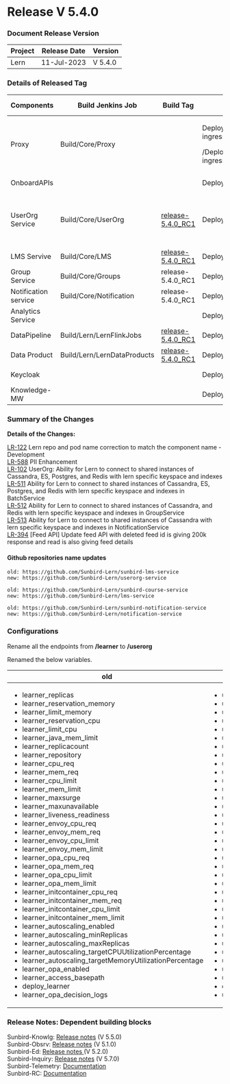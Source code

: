 # Release V 5.4.0

### Document Release Version <a href="#document-release-version" id="document-release-version"></a>

| Project | Release Date | Version |
| ------- | ------------ | ------- |
| Lern    | 11-Jul-2023  | V 5.4.0 |

### Details of Released Tag

<table data-full-width="false"><thead><tr><th width="166">Components</th><th width="167">Build Jenkins Job</th><th width="140">Build Tag</th><th width="192">Deploy Jenkins Job</th><th width="137">Deploy Tag</th><th width="197">Comment</th></tr></thead><tbody><tr><td>Proxy</td><td>Build/Core/Proxy</td><td></td><td><p>Deploy/Kubernetes/nginx-private-ingress</p><p></p><p>/Deploy/Kubernetes/nginx-public-ingress</p></td><td><a href="https://github.com/project-sunbird/sunbird-devops/tree/release-5.4.0-lern">release-5.4.0-lern</a></td><td></td></tr><tr><td>OnboardAPIs</td><td></td><td></td><td>Deploy/Kubernetes/OnboardAPIs</td><td><a href="https://github.com/project-sunbird/sunbird-devops/tree/release-5.4.0-lern">release-5.4.0-lern</a></td><td></td></tr><tr><td>UserOrg Service</td><td>Build/Core/UserOrg</td><td><a href="https://github.com/Sunbird-Lern/userorg-service/tree/release-5.4.0_RC1">release-5.4.0_RC1</a></td><td>Deploy/Kubernetes/UserOrg</td><td><a href="https://github.com/project-sunbird/sunbird-devops/tree/release-5.4.0-lern">release-5.4.0-lern</a></td><td>Learner service is renamed as UserOrg now.</td></tr><tr><td>LMS Servive</td><td>Build/Core/LMS</td><td><a href="https://github.com/Sunbird-Lern/lms-service/tree/release-5.4.0_RC1">release-5.4.0_RC1</a></td><td>Deploy/Kubernetes/LMS</td><td><a href="https://github.com/project-sunbird/sunbird-devops/tree/release-5.4.0-lern">release-5.4.0-lern</a></td><td></td></tr><tr><td>Group Service</td><td>Build/Core/Groups</td><td>release-5.4.0_RC1</td><td>Deploy/Kubernetes/Groups</td><td><a href="https://github.com/project-sunbird/sunbird-devops/tree/release-5.4.0-lern">release-5.4.0-lern</a></td><td></td></tr><tr><td>Notification service</td><td>Build/Core/Notification</td><td>release-5.4.0_RC1</td><td>Deploy/Kubernetes/Notification</td><td><a href="https://github.com/project-sunbird/sunbird-devops/tree/release-5.4.0-lern">release-5.4.0-lern</a></td><td></td></tr><tr><td>Analytics Service</td><td></td><td></td><td>Deploy/Kubernetes/Analytics</td><td><a href="https://github.com/project-sunbird/sunbird-devops/tree/release-5.4.0-lern">release-5.4.0-lern</a></td><td></td></tr><tr><td>DataPipeline</td><td>Build/Lern/LernFlinkJobs</td><td><a href="https://github.com/Sunbird-Lern/data-pipeline/tree/release-5.4.0_RC1">release-5.4.0_RC1</a></td><td>Deploy/Lern/LernFlinkJobs</td><td><a href="https://github.com/Sunbird-Lern/data-pipeline/tree/release-5.4.0_RC1">release-5.4.0_RC1</a></td><td></td></tr><tr><td>Data Product</td><td>Build/Lern/LernDataProducts</td><td><a href="https://github.com/Sunbird-Lern/data-products/tree/release-5.4.0_RC1">release-5.4.0_RC1</a></td><td>Deploy/Lern/LernDataProducts</td><td><a href="https://github.com/Sunbird-Lern/data-products/tree/release-5.4.0_RC1">release-5.4.0_RC1</a></td><td></td></tr><tr><td>Keycloak</td><td></td><td></td><td>Deploy/Kubernetes/Keycloak</td><td><a href="https://github.com/project-sunbird/sunbird-devops/tree/release-5.4.0-lern">release-5.4.0-lern</a></td><td></td></tr><tr><td>Knowledge-MW</td><td></td><td></td><td>Deploy/Kubernetes/KnowledgeMW</td><td><a href="https://github.com/project-sunbird/sunbird-devops/tree/release-5.4.0-lern">release-5.4.0-lern</a></td><td></td></tr></tbody></table>

### **Summary of the Changes** <a href="#id-1.-summary-of-the-changes" id="id-1.-summary-of-the-changes"></a>

**Details of the Changes:**

[LR-122](https://project-sunbird.atlassian.net/browse/LR-122) Lern repo and pod name correction to match the component name - Development\
[LR-588](https://project-sunbird.atlassian.net/browse/LR-588) PII Enhancement\
[LR-102](https://project-sunbird.atlassian.net/browse/LR-102) UserOrg: Ability for Lern to connect to shared instances of Cassandra, ES, Postgres, and Redis with lern specific keyspace and indexes\
[LR-511](https://project-sunbird.atlassian.net/browse/LR-511) Ability for Lern to connect to shared instances of Cassandra, ES, Postgres, and Redis with lern specific keyspace and indexes in BatchService \
[LR-512](https://project-sunbird.atlassian.net/browse/LR-512) Ability for Lern to connect to shared instances of Cassandra, and Redis with lern specific keyspace and indexes in GroupService \
[LR-513](https://project-sunbird.atlassian.net/browse/LR-513) Ability for Lern to connect to shared instances of Cassandra with lern specific keyspace and indexes in NotificationService \
[LR-394](https://project-sunbird.atlassian.net/browse/LR-394) \[Feed API] Update feed API with deleted feed id is giving 200k response and read is also giving feed details

#### Github repositories name updates&#x20;

```
old: https://github.com/Sunbird-Lern/sunbird-lms-service 
new: https://github.com/Sunbird-Lern/userorg-service

old: https://github.com/Sunbird-Lern/sunbird-course-service 
new: https://github.com/Sunbird-Lern/lms-service

old: https://github.com/Sunbird-Lern/sunbird-notification-service 
new: https://github.com/Sunbird-Lern/notification-service
```

### Configurations

Rename all the endpoints from **/learner** to **/userorg**

Renamed the below variables.

<table><thead><tr><th width="367">old</th><th width="350">new</th></tr></thead><tbody><tr><td><ul><li>learner_replicas </li><li>learner_reservation_memory </li><li>learner_limit_memory </li><li>learner_reservation_cpu</li><li>learner_limit_cpu </li><li>learner_java_mem_limit</li><li>learner_replicacount </li><li>learner_repository </li><li>learner_cpu_req </li><li>learner_mem_req </li><li>learner_cpu_limit </li><li>learner_mem_limit </li><li>learner_maxsurge </li><li>learner_maxunavailable </li><li>learner_liveness_readiness </li><li>learner_envoy_cpu_req</li><li>learner_envoy_mem_req </li><li>learner_envoy_cpu_limit </li><li>learner_envoy_mem_limit </li><li>learner_opa_cpu_req </li><li>learner_opa_mem_req </li><li>learner_opa_cpu_limit </li><li>learner_opa_mem_limit</li><li>learner_initcontainer_cpu_req</li><li>learner_initcontainer_mem_req</li><li>learner_initcontainer_cpu_limit</li><li>learner_initcontainer_mem_limit</li><li>learner_autoscaling_enabled</li><li>learner_autoscaling_minReplicas</li><li>learner_autoscaling_maxReplicas</li><li>learner_autoscaling_targetCPUUtilizationPercentage</li><li>learner_autoscaling_targetMemoryUtilizationPercentage</li><li>learner_opa_enabled</li><li>learner_access_basepath</li><li>deploy_learner</li><li>learner_opa_decision_logs</li></ul></td><td><ul><li>userorg_replicas</li><li>userorg_reservation_memory </li><li>userorg_limit_memory </li><li>userorg_reservation_cpu </li><li>userorg_limit_cpu </li><li>userorg_java_mem_limit</li><li>userorg_replicacount </li><li>userorg_repository </li><li>userorg_cpu_req </li><li>userorg_mem_req </li><li>userorg_cpu_limit </li><li>userorg_mem_limit </li><li>userorg_maxsurge </li><li>userorg_maxunavailable </li><li>userorg_liveness_readiness </li><li>userorg_envoy_cpu_req </li><li>userorg_envoy_mem_req </li><li>userorg_envoy_cpu_limit </li><li>userorg_envoy_mem_limit </li><li>userorg_opa_cpu_req </li><li>userorg_opa_mem_req </li><li>userorg_opa_cpu_limit </li><li>userorg_opa_mem_limit </li><li>userorg_initcontainer_cpu_req</li><li>userorg_initcontainer_mem_req</li><li>userorg_initcontainer_cpu_limit</li><li>userorg_initcontainer_mem_limit</li><li>userorg_autoscaling_enabled</li><li>userorg_autoscaling_minReplicas</li><li>userorg_autoscaling_maxReplicas</li><li>userorg_autoscaling_targetCPUUtilizationPercentage</li><li>userorg_autoscaling_targetMemoryUtilizationPercentage</li><li>userorg_opa_enabled</li><li>userorg_access_basepath</li><li>deploy_user_org</li><li>userorg_opa_decision_logs</li></ul></td></tr></tbody></table>

### Release Notes: Dependent building blocks

Sunbird-Knowlg: [Release notes](https://knowlg.sunbird.org/use/release-notes/release-5.5.0-latest) (V 5.5.0)\
Sunbird-Obsrv: [Release notes](https://knowlg.sunbird.org/use/release-notes/release-5.5.0-latest) (V 5.1.0)\
Sunbird-Ed: [Release notes ](https://ed.sunbird.org/use/releases/release-notes/release-5.2.0)(V 5.2.0)\
Sunbird-Inquiry: [Release notes](https://inquiry.sunbird.org/use/release-notes/inquiry-release-v5.7.0) (V 5.7.0)\
Sunbird-Telemetry: [Documentation](https://telemetry.sunbird.org/)\
Sunbird-RC: [Documentation](https://docs.sunbirdrc.dev/learn/readme)

